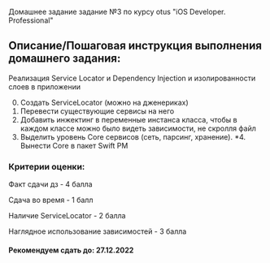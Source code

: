Домашнее задание задание №3 по курсу otus "iOS Developer. Professional"

##  Описание/Пошаговая инструкция выполнения домашнего задания:
Реализация Service Locator и Dependency Injection и изолированности слоев в приложении

0. Создать ServiceLocator (можно на дженериках)
1. Перевести существующие сервисы на него
2. Добавить инжектинг в переменные инстанса класса, чтобы в каждом классе можно было видеть зависимости, не скролля файл
3. Выделить уровень Core сервисов (сеть, парсинг, хранение).
*4. Вынести Core в пакет Swift PM

### Критерии оценки:

Факт сдачи дз - 4 балла

Сдача во время - 1 балл

Наличие ServiceLocator - 2 балла

Наглядное использование зависимостей - 3 балла

#### Рекомендуем сдать до: 27.12.2022
